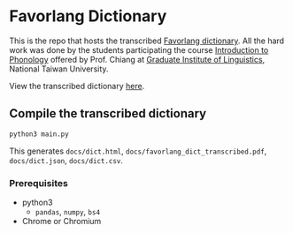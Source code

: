 # Favorlang Dictionary

This is the repo that hosts the transcribed [Favorlang dictionary](https://books.google.at/books?id=WpUEAAAAQAAJ&hl=en). All the hard work was done by the students participating the course [Introduction to Phonology](https://nol2.aca.ntu.edu.tw/nol/coursesearch/print_table.php?course_id=142%20M0110&class=&dpt_code=1420&ser_no=10017&semester=108-1) offered by Prof. Chiang at [Graduate Institute of Linguistics](https://linguistics.ntu.edu.tw/), National Taiwan University.

View the transcribed dictionary [here](https://favorlanglang.github.io/dict/).


## Compile the transcribed dictionary


```python
python3 main.py
```

This generates `docs/dict.html`, `docs/favorlang_dict_transcribed.pdf`, `docs/dict.json`, `docs/dict.csv`.

### Prerequisites

- python3
    - `pandas`, `numpy`, `bs4`
- Chrome or Chromium